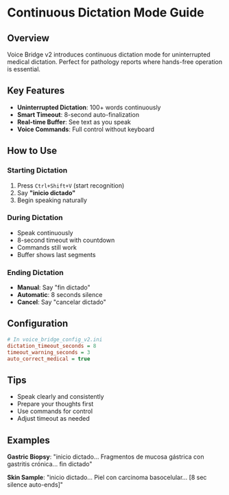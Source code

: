 # Continuous Dictation Mode Guide

## Overview

Voice Bridge v2 introduces continuous dictation mode for uninterrupted medical dictation. Perfect for pathology reports where hands-free operation is essential.

## Key Features

- **Uninterrupted Dictation**: 100+ words continuously
- **Smart Timeout**: 8-second auto-finalization
- **Real-time Buffer**: See text as you speak
- **Voice Commands**: Full control without keyboard

## How to Use

### Starting Dictation
1. Press `Ctrl+Shift+V` (start recognition)
2. Say **"inicio dictado"**
3. Begin speaking naturally

### During Dictation
- Speak continuously
- 8-second timeout with countdown
- Commands still work
- Buffer shows last segments

### Ending Dictation
- **Manual**: Say "fin dictado"
- **Automatic**: 8 seconds silence
- **Cancel**: Say "cancelar dictado"

## Configuration

```ini
# In voice_bridge_config_v2.ini
dictation_timeout_seconds = 8
timeout_warning_seconds = 3
auto_correct_medical = true
```

## Tips
- Speak clearly and consistently
- Prepare your thoughts first
- Use commands for control
- Adjust timeout as needed

## Examples

**Gastric Biopsy**:
"inicio dictado... Fragmentos de mucosa gástrica con gastritis crónica... fin dictado"

**Skin Sample**:
"inicio dictado... Piel con carcinoma basocelular... [8 sec silence auto-ends]"